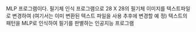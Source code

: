 MLP 프로그램이다. 필기체 인식 프로그램으로 28 X 28의 필기체 이미지를 텍스트파일로 변경하여 (여기서는 이미 변환된 텍스트 파일을 사용 추후에 변경할 예 정) 텍스트의 패턴을 MLP로 인식하여 필기를 판별하는 인공지능 프로그램
